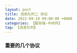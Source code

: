 ```yaml
---
layout: post
title: 消息队列二 协议
date: 2022-09-10 09:00:00 +0800
categories: 【服务端-中间件】
tag: 【消息队列】
---
```


### 重要的几个协议